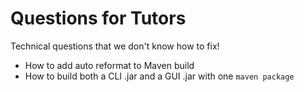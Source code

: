 # Questions for Tutors
Technical questions that we don't know how to fix!

- How to add auto reformat to Maven build
- How to build both a CLI .jar and a GUI .jar with one `maven package`
